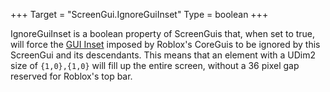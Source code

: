 +++
Target = "ScreenGui.IgnoreGuiInset"
Type = boolean
+++

IgnoreGuiInset is a boolean property of ScreenGuis that, when set to true, will force the [GUI Inset](https://developer.roblox.com/api-reference/function/GuiService/GetGuiInset) imposed by Roblox's CoreGuis to be ignored by this ScreenGui and its descendants. This means that an element with a UDim2 size of `{1,0},{1,0}` will fill up the entire screen, without a 36 pixel gap reserved for Roblox's top bar.